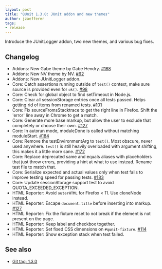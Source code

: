 ```yaml
---
layout: post
title: "QUnit 1.3.0: JUnit addon and new themes"
author: jzaefferer
tags:
- release
---
```


Introduce the JUnitLogger addon, two new themes, and various bug fixes.

## Changelog

* Addons: New Gabe theme by Gabe Hendry. [#188](https://github.com/qunitjs/qunit/pull/188)
* Addons: New NV theme by NV. [#62](https://github.com/qunitjs/qunit/pull/62)
* Addons: New JUnitLogger addon.
* Core: Catch assertions running outside of `test()` context, make sure source is provided even for `ok()`. [#98](https://github.com/qunitjs/qunit/issues/98)
* Core: Check for global object to find setTimeout in Node.js.
* Core: Clear all sessionStorage entries once all tests passed. Helps getting rid of items from renamed tests. [#101](https://github.com/qunitjs/qunit/issues/101)
* Core: Fix sourceFromsStacktrace to get the right line in Firefox. Shift the 'error' line away in Chrome to get a match.
* Core: Generate more base markup, but allow the user to exclude that completely or choose their own. [#127](https://github.com/qunitjs/qunit/issues/127)
* Core: In autorun mode, moduleDone is called without matching moduleStart. [#184](https://github.com/qunitjs/qunit/issues/184)
* Core: Remove the testEnvironmentArg to `test()`. Most obscure, never used anywhere. `test()` is still heavily overloaded with argument shifting, this makes it a little more sane. [#172](https://github.com/qunitjs/qunit/issues/172)
* Core: Replace deprecated same and equals aliases with placeholders that just throw errors, providing a hint at what to use instead. Rename test file to match that.
* Core: Serialize expected and actual values only when test fails to improve testing speed for passing tests. [#183](https://github.com/qunitjs/qunit/issues/183)
* Core: Update sessionStorage support test to avoid QUOTA_EXCEEDED_EXCEPTION.
* HTML Reporter: Avoid `outerHTML` for Firefox < 11. Use cloneNode instead.
* HTML Reporter: Escape `document.title` before inserting into markup. [#127](https://github.com/qunitjs/qunit/issues/127)
* HTML Reporter: Fix the fixture reset to not break if the element is not present on the page.
* HTML Reporter: Keep label and checkbox together.
* HTML Reporter: Set fixed CSS dimensions on `#qunit-fixture`. [#114](https://github.com/qunitjs/qunit/issues/114)
* HTML Reporter: Show exception stack when test failed.

## See also

* [Git tag: 1.3.0](https://github.com/qunitjs/qunit/releases/tag/1.3.0)
